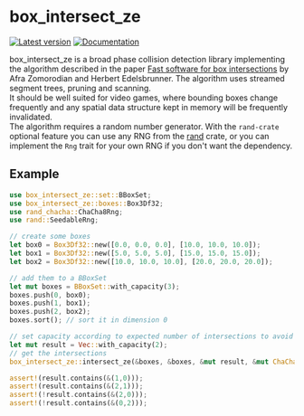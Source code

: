 # box_intersect_ze
[![Latest version](https://img.shields.io/crates/v/box_intersect_ze.svg)](https://crates.io/crates/box_intersect_ze)
[![Documentation](https://docs.rs/box_intersect_ze/badge.svg)](https://docs.rs/box_intersect_ze)

box_intersect_ze is a broad phase collision detection library implementing the algorithm
described in the paper [Fast software for box intersections](https://dl.acm.org/doi/10.1145/336154.336192)
by Afra Zomorodian and Herbert Edelsbrunner. The algorithm uses streamed segment trees, pruning and scanning.  
It should be well suited for video games, where bounding boxes change frequently and any spatial data structure
kept in memory will be frequently invalidated.  
The algorithm requires a random number generator. With the `rand-crate` optional feature you can use
any RNG from the [rand](https://crates.io/crates/rand) crate, or you can implement the `Rng` trait for your own RNG if
you don't want the dependency.

## Example

```rust
use box_intersect_ze::set::BBoxSet;
use box_intersect_ze::boxes::Box3Df32;
use rand_chacha::ChaCha8Rng;
use rand::SeedableRng;

// create some boxes
let box0 = Box3Df32::new([0.0, 0.0, 0.0], [10.0, 10.0, 10.0]);
let box1 = Box3Df32::new([5.0, 5.0, 5.0], [15.0, 15.0, 15.0]);
let box2 = Box3Df32::new([10.0, 10.0, 10.0], [20.0, 20.0, 20.0]);

// add them to a BBoxSet
let mut boxes = BBoxSet::with_capacity(3);
boxes.push(0, box0);
boxes.push(1, box1);
boxes.push(2, box2);
boxes.sort(); // sort it in dimension 0

// set capacity according to expected number of intersections to avoid resizing
let mut result = Vec::with_capacity(2);
// get the intersections
box_intersect_ze::intersect_ze(&boxes, &boxes, &mut result, &mut ChaCha8Rng::seed_from_u64(1234));

assert!(result.contains(&(1,0)));
assert!(result.contains(&(2,1)));
assert!(!result.contains(&(2,0)));
assert!(!result.contains(&(0,2)));
```

